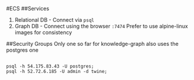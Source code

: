 #ECS
##Services
1. Relational DB - Connect via `psql`
2. Graph DB - Connect using the browser `:7474`
Prefer to use alpine-linux images for consistency



##Security Groups
Only one so far for knowledge-graph also uses the postgres one

##
```
psql -h 54.175.83.43 -U postgres;
psql -h 52.72.6.185 -U admin -d twine;
```


